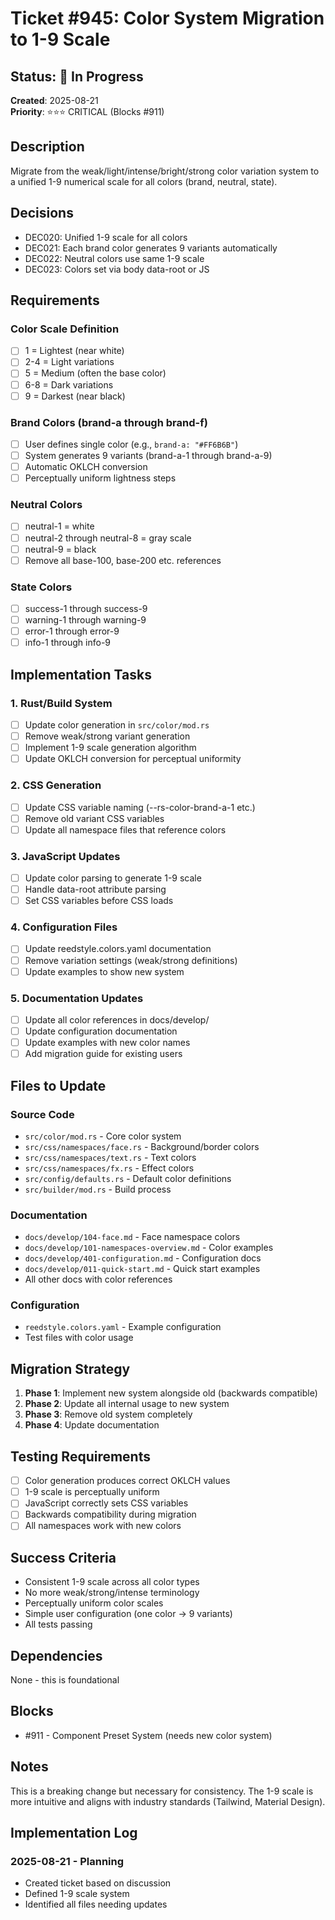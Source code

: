 # Ticket #945: Color System Migration to 1-9 Scale

## Status: 🚧 In Progress
**Created**: 2025-08-21  
**Priority**: ⭐⭐⭐ CRITICAL (Blocks #911)

## Description

Migrate from the weak/light/intense/bright/strong color variation system to a unified 1-9 numerical scale for all colors (brand, neutral, state).

## Decisions

- DEC020: Unified 1-9 scale for all colors
- DEC021: Each brand color generates 9 variants automatically
- DEC022: Neutral colors use same 1-9 scale
- DEC023: Colors set via body data-root or JS

## Requirements

### Color Scale Definition
- [ ] 1 = Lightest (near white)
- [ ] 2-4 = Light variations
- [ ] 5 = Medium (often the base color)
- [ ] 6-8 = Dark variations
- [ ] 9 = Darkest (near black)

### Brand Colors (brand-a through brand-f)
- [ ] User defines single color (e.g., `brand-a: "#FF6B6B"`)
- [ ] System generates 9 variants (brand-a-1 through brand-a-9)
- [ ] Automatic OKLCH conversion
- [ ] Perceptually uniform lightness steps

### Neutral Colors
- [ ] neutral-1 = white
- [ ] neutral-2 through neutral-8 = gray scale
- [ ] neutral-9 = black
- [ ] Remove all base-100, base-200 etc. references

### State Colors
- [ ] success-1 through success-9
- [ ] warning-1 through warning-9
- [ ] error-1 through error-9
- [ ] info-1 through info-9

## Implementation Tasks

### 1. Rust/Build System
- [ ] Update color generation in `src/color/mod.rs`
- [ ] Remove weak/strong variant generation
- [ ] Implement 1-9 scale generation algorithm
- [ ] Update OKLCH conversion for perceptual uniformity

### 2. CSS Generation
- [ ] Update CSS variable naming (--rs-color-brand-a-1 etc.)
- [ ] Remove old variant CSS variables
- [ ] Update all namespace files that reference colors

### 3. JavaScript Updates
- [ ] Update color parsing to generate 1-9 scale
- [ ] Handle data-root attribute parsing
- [ ] Set CSS variables before CSS loads

### 4. Configuration Files
- [ ] Update reedstyle.colors.yaml documentation
- [ ] Remove variation settings (weak/strong definitions)
- [ ] Update examples to show new system

### 5. Documentation Updates
- [ ] Update all color references in docs/develop/
- [ ] Update configuration documentation
- [ ] Update examples with new color names
- [ ] Add migration guide for existing users

## Files to Update

### Source Code
- `src/color/mod.rs` - Core color system
- `src/css/namespaces/face.rs` - Background/border colors
- `src/css/namespaces/text.rs` - Text colors
- `src/css/namespaces/fx.rs` - Effect colors
- `src/config/defaults.rs` - Default color definitions
- `src/builder/mod.rs` - Build process

### Documentation
- `docs/develop/104-face.md` - Face namespace colors
- `docs/develop/101-namespaces-overview.md` - Color examples
- `docs/develop/401-configuration.md` - Configuration docs
- `docs/develop/011-quick-start.md` - Quick start examples
- All other docs with color references

### Configuration
- `reedstyle.colors.yaml` - Example configuration
- Test files with color usage

## Migration Strategy

1. **Phase 1**: Implement new system alongside old (backwards compatible)
2. **Phase 2**: Update all internal usage to new system
3. **Phase 3**: Remove old system completely
4. **Phase 4**: Update documentation

## Testing Requirements

- [ ] Color generation produces correct OKLCH values
- [ ] 1-9 scale is perceptually uniform
- [ ] JavaScript correctly sets CSS variables
- [ ] Backwards compatibility during migration
- [ ] All namespaces work with new colors

## Success Criteria

- Consistent 1-9 scale across all color types
- No more weak/strong/intense terminology
- Perceptually uniform color scales
- Simple user configuration (one color → 9 variants)
- All tests passing

## Dependencies

None - this is foundational

## Blocks

- #911 - Component Preset System (needs new color system)

## Notes

This is a breaking change but necessary for consistency. The 1-9 scale is more intuitive and aligns with industry standards (Tailwind, Material Design).

## Implementation Log

### 2025-08-21 - Planning
- Created ticket based on discussion
- Defined 1-9 scale system
- Identified all files needing updates